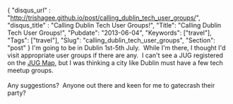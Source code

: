 {
 "disqus_url" : "http://trishagee.github.io/post/calling_dublin_tech_user_groups/",
 "disqus_title" : "Calling Dublin Tech User Groups!",
 "Title": "Calling Dublin Tech User Groups!",
 "Pubdate": "2013-06-04",
 "Keywords": ["travel"],
 "Tags": ["travel"],
 "Slug": "calling_dublin_tech_user_groups",
 "Section": "post"
}
I'm going to be in Dublin 1st-5th July. &nbsp;While I'm there, I thought I'd visit appropriate user groups if there are any. &nbsp;I can't see a JUG registered on the <a href="https://www.java.net/jug-profile-map">JUG Map</a>, but I was thinking a city like Dublin must have a few tech meetup groups.<br /><br />Any suggestions? &nbsp;Anyone out there and keen for me to gatecrash their party?
